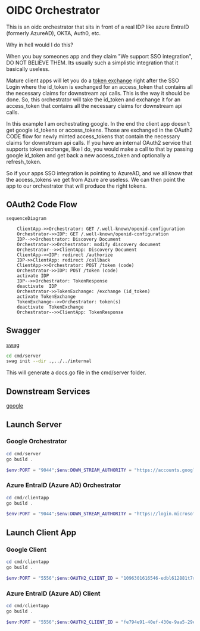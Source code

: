 # OIDC Orchestrator

This is an oidc orchestrator that sits in front of a real IDP like azure EntraID (formerly AzureAD), OKTA, Auth0, etc.

Why in hell would I do this?  

When you buy someones app and they claim "We support SSO integration", DO NOT BELIEVE THEM.  Its usually such a simplistic integration that it basically useless.  

Mature client apps will let you do a [token exchange](https://oauth.net/2/token-exchange/) right after the SSO Login where the id_token is exchanged for an access_token that contains all the necessary claims for downstream api calls.  This is the way it should be done.   So, this orchestrator will take the id_token and exchange it for an access_token that contains all the necessary claims for downstream api calls.

In this example I am orchestrating google.  In the end the client app doesn't get google id_tokens or access_tokens.  Those are exchanged in the OAuth2 CODE flow for newly minted access_tokens that contain the necessary claims for downstream api calls.  If you have an internal OAuth2 service that supports token exchange, like I do, you would make a call to that by passing google id_token and get back a new access_token and optionally a refresh_token.

So if your apps SSO integration is pointing to AzureAD, and we all know that the access_tokens we get from Azure are useless.  We can then point the app to our orchestrator that will produce the right tokens.  

## OAuth2 Code Flow

```mermaid
sequenceDiagram

    ClientApp->>Orchestrator: GET /.well-known/openid-configuration
    Orchestrator->>IDP: GET /.well-known/openid-configuration
    IDP-->>Orchestrator: Discovery Document
    Orchestrator->>Orchestrator: modify discovery document
    Orchestrator-->>ClientApp: Discovery Document
    ClientApp->>IDP: redirect /authorize
    IDP->>ClientApp: redirect /callback
    ClientApp->>Orchestrator: POST /token (code)
    Orchestrator->>IDP: POST /token (code)
    activate IDP
    IDP-->>Orchestrator: TokenResponse
    deactivate  IDP
    Orchestrator->>TokenExchange: /exchange (id_token)
    activate TokenExchange
    TokenExchange-->>Orchestrator: token(s)
    deactivate  TokenExchange
    Orchestrator-->>ClientApp: TokenResponse
```

## Swagger

[swag](https://github.com/swaggo/swag)  

```bash
cd cmd/server
swag init --dir .,../../internal
```

This will generate a docs.go file in the cmd/server folder.

## Downstream Services

[google](https://console.cloud.google.com/apis/credentials/oauthclient)  

## Launch Server

### Google Orchestrator

```powershell
cd cmd/server
go build .

$env:PORT = "9044";$env:DOWN_STREAM_AUTHORITY = "https://accounts.google.com"; .\server.exe
```

### Azure EntraID (Azure AD) Orchestrator

```powershell
cd cmd/clientapp
go build .

$env:PORT = "9044";$env:DOWN_STREAM_AUTHORITY = "https://login.microsoftonline.com/f3c3e0c3-ea9e-469c-aca8-3276a8b12d26/v2.0"; .\server.exe
```

## Launch Client App

### Google Client

```powershell
cd cmd/clientapp
go build .

$env:PORT = "5556";$env:OAUTH2_CLIENT_ID = "1096301616546-edbl612881t7rkpljp3qa3juminskulo.apps.googleusercontent.com";$env:OAUTH2_CLIENT_SECRET = "**REDACTED**";$env:AUTHORITY = "http://localhost:9044"; .\clientapp.exe
```

### Azure EntraID (Azure AD) Client

```powershell
cd cmd/clientapp
go build .

$env:PORT = "5556";$env:OAUTH2_CLIENT_ID = "fe794e91-40ef-430e-9aa5-29e3ca962928";$env:OAUTH2_CLIENT_SECRET = "**REDACTED**";$env:AUTHORITY = "http://localhost:9044"; .\clientapp.exe
```

